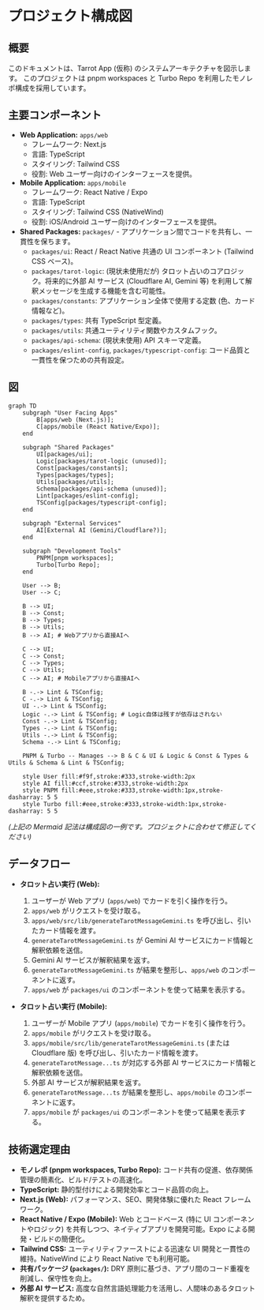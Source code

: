 # プロジェクト構成図

## 概要

このドキュメントは、Tarrot App (仮称) のシステムアーキテクチャを図示します。
このプロジェクトは pnpm workspaces と Turbo Repo を利用したモノレポ構成を採用しています。

## 主要コンポーネント

- **Web Application:** `apps/web`
  - フレームワーク: Next.js
  - 言語: TypeScript
  - スタイリング: Tailwind CSS
  - 役割: Web ユーザー向けのインターフェースを提供。
- **Mobile Application:** `apps/mobile`
  - フレームワーク: React Native / Expo
  - 言語: TypeScript
  - スタイリング: Tailwind CSS (NativeWind)
  - 役割: iOS/Android ユーザー向けのインターフェースを提供。
- **Shared Packages:** `packages/` - アプリケーション間でコードを共有し、一貫性を保ちます。
  - `packages/ui`: React / React Native 共通の UI コンポーネント (Tailwind CSS ベース)。
  - `packages/tarot-logic`: (現状未使用だが) タロット占いのコアロジック。将来的に外部 AI サービス (Cloudflare AI, Gemini 等) を利用して解釈メッセージを生成する機能を含む可能性。
  - `packages/constants`: アプリケーション全体で使用する定数 (色、カード情報など)。
  - `packages/types`: 共有 TypeScript 型定義。
  - `packages/utils`: 共通ユーティリティ関数やカスタムフック。
  - `packages/api-schema`: (現状未使用) API スキーマ定義。
  - `packages/eslint-config`, `packages/typescript-config`: コード品質と一貫性を保つための共有設定。

## 図

```mermaid
graph TD
    subgraph "User Facing Apps"
        B[apps/web (Next.js)];
        C[apps/mobile (React Native/Expo)];
    end

    subgraph "Shared Packages"
        UI[packages/ui];
        Logic[packages/tarot-logic (unused)];
        Const[packages/constants];
        Types[packages/types];
        Utils[packages/utils];
        Schema[packages/api-schema (unused)];
        Lint[packages/eslint-config];
        TSConfig[packages/typescript-config];
    end

    subgraph "External Services"
        AI[External AI (Gemini/Cloudflare?)];
    end

    subgraph "Development Tools"
        PNPM[pnpm workspaces];
        Turbo[Turbo Repo];
    end

    User --> B;
    User --> C;

    B --> UI;
    B --> Const;
    B --> Types;
    B --> Utils;
    B --> AI; # Webアプリから直接AIへ

    C --> UI;
    C --> Const;
    C --> Types;
    C --> Utils;
    C --> AI; # Mobileアプリから直接AIへ

    B -.-> Lint & TSConfig;
    C -.-> Lint & TSConfig;
    UI -.-> Lint & TSConfig;
    Logic -.-> Lint & TSConfig; # Logic自体は残すが依存はされない
    Const -.-> Lint & TSConfig;
    Types -.-> Lint & TSConfig;
    Utils -.-> Lint & TSConfig;
    Schema -.-> Lint & TSConfig;

    PNPM & Turbo -- Manages --> B & C & UI & Logic & Const & Types & Utils & Schema & Lint & TSConfig;

    style User fill:#f9f,stroke:#333,stroke-width:2px
    style AI fill:#ccf,stroke:#333,stroke-width:2px
    style PNPM fill:#eee,stroke:#333,stroke-width:1px,stroke-dasharray: 5 5
    style Turbo fill:#eee,stroke:#333,stroke-width:1px,stroke-dasharray: 5 5
```

*(上記の Mermaid 記法は構成図の一例です。プロジェクトに合わせて修正してください)*

## データフロー

- **タロット占い実行 (Web):**
  1. ユーザーが Web アプリ (`apps/web`) でカードを引く操作を行う。
  2. `apps/web` がリクエストを受け取る。
  3. `apps/web/src/lib/generateTarotMessageGemini.ts` を呼び出し、引いたカード情報を渡す。
  4. `generateTarotMessageGemini.ts` が Gemini AI サービスにカード情報と解釈依頼を送信。
  5. Gemini AI サービスが解釈結果を返す。
  6. `generateTarotMessageGemini.ts` が結果を整形し、`apps/web` のコンポーネントに返す。
  7. `apps/web` が `packages/ui` のコンポーネントを使って結果を表示する。

- **タロット占い実行 (Mobile):**
  1. ユーザーが Mobile アプリ (`apps/mobile`) でカードを引く操作を行う。
  2. `apps/mobile` がリクエストを受け取る。
  3. `apps/mobile/src/lib/generateTarotMessageGemini.ts` (または Cloudflare 版) を呼び出し、引いたカード情報を渡す。
  4. `generateTarotMessage...ts` が対応する外部 AI サービスにカード情報と解釈依頼を送信。
  5. 外部 AI サービスが解釈結果を返す。
  6. `generateTarotMessage...ts` が結果を整形し、`apps/mobile` のコンポーネントに返す。
  7. `apps/mobile` が `packages/ui` のコンポーネントを使って結果を表示する。

## 技術選定理由

- **モノレポ (pnpm workspaces, Turbo Repo):** コード共有の促進、依存関係管理の簡素化、ビルド/テストの高速化。
- **TypeScript:** 静的型付けによる開発効率とコード品質の向上。
- **Next.js (Web):** パフォーマンス、SEO、開発体験に優れた React フレームワーク。
- **React Native / Expo (Mobile):** Web とコードベース (特に UI コンポーネントやロジック) を共有しつつ、ネイティブアプリを開発可能。Expo による開発・ビルドの簡便化。
- **Tailwind CSS:** ユーティリティファーストによる迅速な UI 開発と一貫性の維持。NativeWind により React Native でも利用可能。
- **共有パッケージ (`packages/`):** DRY 原則に基づき、アプリ間のコード重複を削減し、保守性を向上。
- **外部 AI サービス:** 高度な自然言語処理能力を活用し、人間味のあるタロット解釈を提供するため。